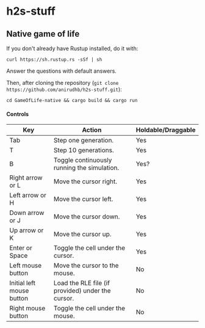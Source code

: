 # h2s-stuff

## Native game of life
If you don't already have Rustup installed, do it with:
```
curl https://sh.rustup.rs -sSf | sh
```
Answer the questions with default answers.

Then, after cloning the repository (`git clone https://github.com/anirudhb/h2s-stuff.git`):
```
cd GameOfLife-native && cargo build && cargo run
```

#### Controls
Key | Action | Holdable/Draggable
----|--------|-------------------
Tab | Step one generation. | Yes
 T  | Step 10 generations. | Yes
 B  | Toggle continuously running the simulation. | Yes?
Right arrow or L | Move the cursor right. | Yes
Left arrow or H | Move the cursor left. | Yes
Down arrow or J | Move the cursor down. | Yes
Up arrow or K | Move the cursor up. | Yes
Enter or Space | Toggle the cell under the cursor. | Yes
Left mouse button | Move the cursor to the mouse. | No
Initial left mouse button | Load the RLE file (if provided) under the cursor. | No
Right mouse button | Toggle the cell under the mouse. | No
